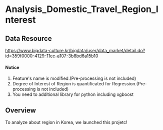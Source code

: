 # Analysis_Domestic_Travel_Region_Interest

## Data Resource
https://www.bigdata-culture.kr/bigdata/user/data_market/detail.do?id=359f0000-4129-11ec-a107-3b8bd6a15b10


#### Notice 
1. Feature's name is modified.(Pre-processing is not included)<br>
2. Degree of Interest of Region is quantificated for Regression.(Pre-processing is not included)<br>
3. You need to additional library for python including xgboost

   
## Overview
To analyze about region in Korea, we launched this projetc!
